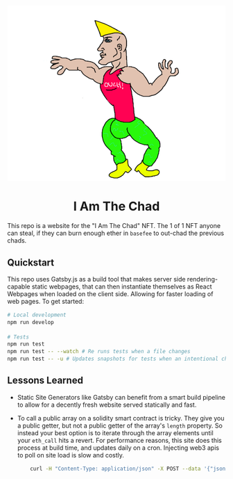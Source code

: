 ![Chad](./src/images/chad.jpg)

<h1 align="center">I Am The Chad</h1>

This repo is a website for the "I Am The Chad" NFT. The 1 of 1 NFT anyone can steal, if they can burn enough ether in `basefee` to out-chad the previous chads. 

## Quickstart

This repo uses Gatsby.js as a build tool that makes server side rendering-capable static webpages, that can then instantiate themselves as React Webpages when loaded on the client side. Allowing for faster loading of web pages. To get started:

```bash
# Local development
npm run develop

# Tests
npm run test
npm run test -- --watch # Re runs tests when a file changes
npm run test -- -u # Updates snapshots for tests when an intentional change is made.
```


## Lessons Learned

- Static Site Generators like Gatsby can benefit from a smart build pipeline to allow for a decently fresh website served statically and fast.

- To call a public array on a solidity smart contract is tricky. They give you a public getter, but not a public getter of the array's `length` property. So instead your best option is to iterate through the array elements until your `eth_call` hits a revert. For performance reasons, this site does this process at build time, and updates daily on a cron. Injecting web3 apis to poll on site load is slow and costly. 
    ```sh
        curl -H "Content-Type: application/json" -X POST --data '{"jsonrpc":"2.0","id":6,"method":"eth_call","params":[{"from":"0x0000000000000000000000000000000000000000","data":"0x41fcb7d70000000000000000000000000000000000000000000000000000000000000004","to":"0x621a6d60c7c16a1ac9bba9cc61464a16b43cac51"},"latest"]}' https://mainnet.infura.io/v3/api-key-here
    ```